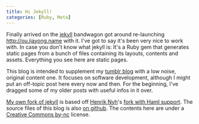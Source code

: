 ```yaml
---
title: Hi Jekyll!
categories: [Ruby, Meta]
---
```


Finally arrived on the [jekyll][] bandwagon got around re-launching <http://ou.jiayong.name> with it. I've got to say it's been very nice to work with. In case you don't know what jekyll is: It's a Ruby gem that generates static pages from a bunch of files containing its layouts, contents and assets. Everything you see here are static pages.

 [jekyll]: http://github.com/mojombo/jekyll
 
This blog is intended to supplement my [tumblr blog][orly.ch] with a low noise, original content one. It focuses on software development, although I might put an off-topic post here every now and then. For the beginning, I've dragged some of my older posts with useful infos in it over.

 [orly.ch]: http://orly.ch/

[My own fork of jekyll][jou-jekyll] is based off [Henrik Nyh][nyh]'s [fork with Haml support][henrik-jekyll]. The source files of this blog is also [on github][jou-ou.jiayong.name]. The contents here are under a [Creative Commons by-nc][cc-by-nc] license.

 [jou-jekyll]: http://github.com/jou/jekyll
 [nyh]: http://henrik.nyh.se/
 [henrik-jekyll]: http://github.com/henrik/jekyll
 [jou-ou.jiayong.name]: http://github.com/jou/ou.jiayong.name
 [cc-by-nc]: http://creativecommons.org/licenses/by-nc/2.5/ch/
